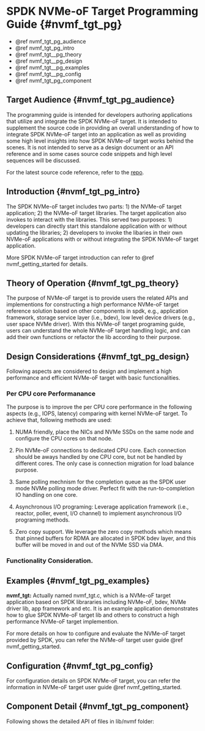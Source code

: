 # SPDK NVMe-oF Target Programming Guide {#nvmf_tgt_pg}

* @ref nvmf_tgt_pg_audience
* @ref nvmf_tgt_pg_intro
* @ref nvmf_tgt__pg_theory
* @ref nvmf_tgt__pg_design
* @ref nvmf_tgt__pg_examples
* @ref nvmf_tgt__pg_config
* @ref nvmf_tgt_pg_component

## Target Audience {#nvmf_tgt_pg_audience}

The programming guide is intended for developers authoring applications that utilize and integrate
the SPDK NVMe-oF target.
It is intended to supplement the source code in providing an overall understanding of how to
integrate SPDK NVMe-oF target into an application as well as providing some high level insights
into how SPDK NVMe-oF target works behind the scenes. It is not intended to serve as a design
document or an API reference and in some cases source code snippets and high level sequences
will be discussed.

For the latest source code reference, refer to the [repo](https://github.com/spdk).

## Introduction {#nvmf_tgt_pg_intro}

The SPDK NVMe-oF target includes two parts: 1) the NVMe-oF target application; 2) the NVMe-oF
target libraries. The target application also invokes to interact with the libraries. This served
two purposes: 1) developers can directly start this standalone application with or without
updating the libraries; 2) developers to invoke the libaries in their own NVMe-oF applications
with or without integrating the SPDK NVMe-oF target application.

More SPDK NVMe-oF target introduction can refer to @ref nvmf_getting_started for details.

## Theory of Operation {#nvmf_tgt_pg_theory}

The purpose of NVMe-oF target is to provide users the related APIs and implementions for
constructing a high performance NVMe-oF target reference solution based on other components
in spdk, e.g., application framework, storage service layer (i.e., bdev), low level device
drivers (e.g., user space NVMe driver). With this NVMe-oF target programing guide, users can
understand the whole NVMe-oF target handling logic, and can add their own functions or refactor
the lib according to their purpose.

## Design Considerations {#nvmf_tgt_pg_design}

Following aspects are considered to design and implement a high performance and efficient NVMe-oF
target with basic functionalities.

### Per CPU core Performanance

The purpose is to improve the per CPU core performance in the following aspects (e.g., IOPS, latency)
comparing with kernel NVMe-oF target. To achieve that, following methods are used:

1. NUMA friendly, place the NICs and NVMe SSDs on the same node and configure the CPU cores on
that node.

2. Pin NVMe-oF connections to dedicated CPU core. Each connection should be aways handled by one
CPU core, but not be handled by different cores. The only case is connection migration for load
balance purpose.

3. Same polling mechnism for the completion queue as the SPDK user mode NVMe polling mode driver.
Perfect fit with the run-to-completion IO handling on one core.

4. Asynchronous I/O programing: Leverage application framework (i.e., reactor, poller, event, I/O
channel) to implement asynchronous I/O programing methods.

5. Zero copy support. We leverage the zero copy methods which means that pinned buffers for RDMA
are allocated in SPDK bdev layer, and this buffer will be moved in and out of the NVMe SSD via DMA.

### Functionality Consideration.


## Examples {#nvmf_tgt_pg_examples}

**nvmf_tgt:** Actually named nvmf_tgt.c, which is a NVMe-oF target application based on SPDK
librararies including NVMe-oF, bdev, NVMe driver lib, app framework and etc. It is an example
application demonstrates how to glue SPDK NVMe-oF target lib and others to construct a high
performance NVMe-oF target implemention.

For more details on how to configure and evaluate the NVMe-oF target provided by SPDK, you can refer
the NVMe-oF target user guide @ref nvmf_getting_started.

## Configuration {#nvmf_tgt_pg_config}

For configuration details on SPDK NVMe-oF target, you can refer the information in NVMe-oF target user
guide @ref nvmf_getting_started.

## Component Detail {#nvmf_tgt_pg_component}

Following shows the detailed API of files in lib/nvmf folder:
